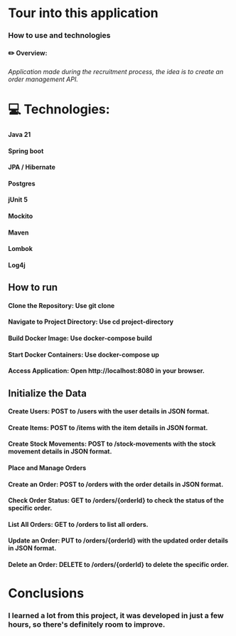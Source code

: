 #                                                                        Tour into this application 
                                                                       
###                                                                      How to use and technologies                                                         


#### ✏️ Overview:
###### Application made during the recruitment process, the idea is to create an order management API.


#                 💻 Technologies:

#### Java 21
#### Spring boot
#### JPA / Hibernate
#### Postgres
#### jUnit 5
#### Mockito
#### Maven
#### Lombok
#### Log4j



## How to run

#### Clone the Repository: Use git clone <repository-url>
#### Navigate to Project Directory: Use cd project-directory
#### Build Docker Image: Use docker-compose build
#### Start Docker Containers: Use docker-compose up
#### Access Application: Open http://localhost:8080 in your browser.

## Initialize the Data

#### Create Users: POST to /users with the user details in JSON format.
#### Create Items: POST to /items with the item details in JSON format.
#### Create Stock Movements: POST to /stock-movements with the stock movement details in JSON format.
#### Place and Manage Orders

#### Create an Order: POST to /orders with the order details in JSON format.
#### Check Order Status: GET to /orders/{orderId} to check the status of the specific order.
#### List All Orders: GET to /orders to list all orders.
#### Update an Order: PUT to /orders/{orderId} with the updated order details in JSON format.
#### Delete an Order: DELETE to /orders/{orderId} to delete the specific order.

# Conclusions
### I learned a lot from this project, it was developed in just a few hours, so there's definitely room to improve.

